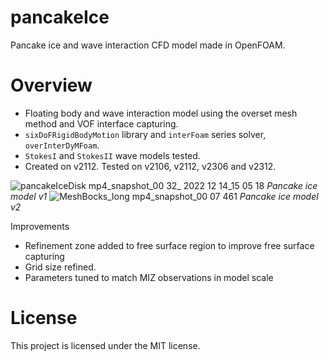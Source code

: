 # pancakeIce
Pancake ice and wave interaction CFD model made in OpenFOAM.

# Overview
- Floating body and wave interaction model using the overset mesh method and VOF interface capturing.
- `sixDoFRigidBodyMotion` library and `interFoam` series solver, `overInterDyMFoam`.
- `StokesI` and `StokesII` wave models tested.
- Created on v2112. Tested on v2106, v2112, v2306 and v2312.

![pancakeIceDisk mp4_snapshot_00 32_ 2022 12 14_15 05 18](https://github.com/user-attachments/assets/62dc5c6e-2439-4660-89dd-abd01f46dbec)
*Pancake ice model v1*
![MeshBocks_long mp4_snapshot_00 07 461](https://github.com/user-attachments/assets/5278e3ad-7cf4-417b-8aeb-a2905e2bbc2d)
*Pancake ice model v2*

Improvements
- Refinement zone added to free surface region to improve free surface capturing
- Grid size refined.
- Parameters tuned to match MIZ observations in model scale

# License
This project is licensed under the MIT license.
